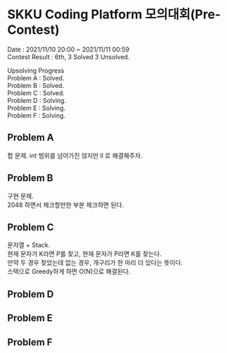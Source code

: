 # SKKU Coding Platform 모의대회(Pre-Contest)
Date : 2021/11/10 20:00 ~ 2021/11/11 00:59  
Contest Result : 6th, 3 Solved 3 Unsolved.  

Upsolving Progress  
Problem A : Solved.  
Problem B : Solved.  
Problem C : Solved.  
Problem D : Solving.  
Problem E : Solving.  
Problem F : Solving.

## Problem A  
합 문제. int 범위를 넘어가진 않지만 ll 로 해결해주자.

## Problem B  
구현 문제.  
2048 하면서 체크할만한 부분 체크하면 된다.

## Problem C  
문자열 + Stack.  
현재 문자가 K라면 P를 찾고, 현재 문자가 P라면 K를 찾는다.  
만약 두 경우 찾았는데 없는 경우, 개구리가 한 마리 더 있다는 뜻이다.  
스택으로 Greedy하게 하면 O(N)으로 해결된다.  

## Problem D

## Problem E

## Problem F
